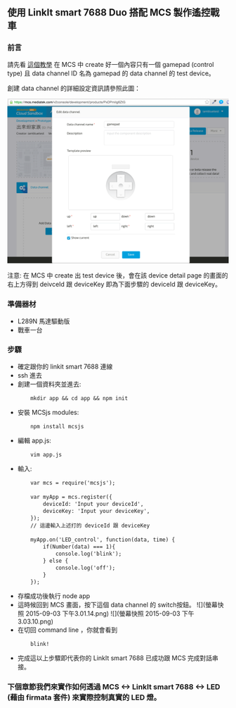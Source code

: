 ## 使用 LinkIt smart 7688 Duo 搭配 MCS 製作遙控戰車

### 前言

請先看 [這個教學](https://mcs.mediatek.com/resources/latest/tutorial/getting_started) 在 MCS 中 create 好一個內容只有一個 gamepad (control type) 且 data channel ID 名為 gamepad 的 data channel 的 test device。

創建 data channel 的詳細設定資訊請參照此圖：

![](gamepad_mcs.png)

注意: 在 MCS 中 create 出 test device 後，會在該 device detail page 的畫面的右上方得到 deivceId 跟 deviceKey 即為下面步驟的 deviceId 跟 deviceKey。

### 準備器材
* L289N 馬達驅動版
* 戰車一台


### 步驟

* 確定跟你的 linkit smart 7688 連線
* ssh 進去
* 創建一個資料夾並進去:
    ``` 
        mkdir app && cd app && npm init
    ```
* 安裝 MCSjs modules:
    ``` 
        npm install mcsjs
    ```
* 編輯 app.js:
    ```
        vim app.js
    ```
* 輸入:
    ```
        var mcs = require('mcsjs');
        
        var myApp = mcs.register({
            deviceId: 'Input your deviceId',
            deviceKey: 'Input your deviceKey',
        });
        // 這邊輸入上述打的 deviceId 跟 deviceKey
        
        myApp.on('LED_control', function(data, time) {
            if(Number(data) === 1){                     
                console.log('blink');
            } else {
                console.log('off');
            }
        }); 
    ```
* 存檔成功後執行 node app
* 這時候回到 MCS 畫面，按下這個 data channel 的 switch按鈕。 
    ![](螢幕快照 2015-09-03 下午3.01.14.png)
    ![](螢幕快照 2015-09-03 下午3.03.10.png)
* 在切回 command line ，你就會看到
    ```
        blink!
    ```
* 完成這以上步驟即代表你的 LinkIt smart 7688 已成功跟 MCS 完成對話串接。

### 下個章節我們來實作如何透過 MCS <-> LinkIt smart 7688 <-> LED (藉由 firmata 套件) 來實際控制真實的 LED 燈。